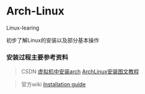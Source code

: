 # Arch-Linux
Linux-learing

初步了解Linux的安装以及部分基本操作


### 安装过程主要参考资料

> CSDN
[虚拟机中安装arch](https://blog.csdn.net/kingolie/article/details/53048625 "CSDN")
[ArchLinux安装图文教程](https://blog.csdn.net/r8l8q8/article/details/76516523 "CSDN")

> 官方wiki
[Installation guide](https://wiki.archlinux.org/index.php/Installation_guide)
